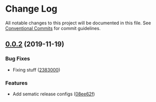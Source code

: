 # Change Log

All notable changes to this project will be documented in this file.
See [Conventional Commits](https://conventionalcommits.org) for commit guidelines.

## [0.0.2](https://github.com/jasonhealy/monorepo-semantic/compare/v0.0.1...v0.0.2) (2019-11-19)


### Bug Fixes

* Fixing stuff ([2383000](https://github.com/jasonhealy/monorepo-semantic/commit/2383000db6f7cf42ca50cc02b980f6b0be67393b))


### Features

* Add sematic release configs ([08ee62f](https://github.com/jasonhealy/monorepo-semantic/commit/08ee62f9160db252e3147a7a9829eacc6d73c81f))
